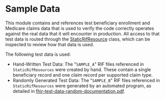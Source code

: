 Sample Data
===========

This module contains and references test beneficiary enrollment and Medicare claims data that is used to verify the code correctly operates against the real data that it will encounter in production. All access to that test data is routed through the [StaticRifResource](./src/main/java/gov/hhs/cms/bluebutton/datapipeline/sampledata/StaticRifResource.java) class, which can be inspected to review how that data is used.

The following test data is used:

* Hand-Written Test Data: The "`SAMPLE_A`" RIF files referenced in `StaticRifResources` were created by hand. These contain a single beneficiary record and one claim record per supported claim type.
* Randomly Generated Test Data: The "`SAMPLE_B`" RIF files referenced in `StaticRifResources` were generated by an automated program, as detailed in [fhir-test-data-random-documentation.pdf](./dev/fhir-test-data-random-documentation.pdf).

